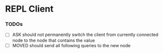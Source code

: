 # REPL Client

### TODOs

- [ ] ASK should not permanently switch the client from currently connected node to the node that contains the value
- [ ] MOVED should send all following queries to the new node
